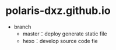 # polaris-dxz.github.io

* branch
  * master：deploy  generate static file
  * hexo：develop source  code fie

